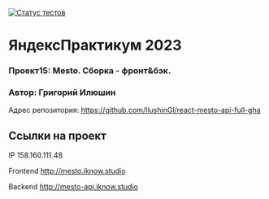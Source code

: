 [![Статус тестов](../../actions/workflows/tests.yml/badge.svg)](../../actions/workflows/tests.yml)

# ЯндексПрактикум 2023
### Проект15: Mesto. Сборка - фронт&бэк.
### Автор: Григорий Илюшин

Адрес репозитория: https://github.com/IlushinGl/react-mesto-api-full-gha

## Ссылки на проект

IP 158.160.111.48

Frontend http://mesto.iknow.studio

Backend http://mesto-api.iknow.studio
